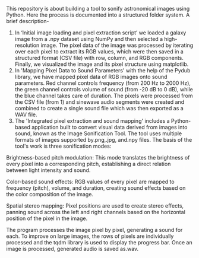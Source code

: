  This repository is about building a tool to sonify astronomical images using Python. Here the process is documented into a structured folder system. A brief description-
 1.	In ‘Initial image loading and pixel extraction script’ we loaded a galaxy image from a .npy dataset using NumPy and then selected a high-resolution image. The pixel data of the image was processed by iterating over each pixel to extract its RGB values, which were then saved in a structured format (CSV file) with row, column, and RGB components. Finally, we visualized the image and its pixel structure using matplotlib.
 2.	In 'Mapping Pixel Data to Sound Parameters' with the help of the Pydub library, we have mapped pixel data of RGB images onto sound parameters. Red channel controls frequency (from 200 Hz to 2000 Hz), the green channel controls volume of sound (from -20 dB to 0 dB), while the blue channel takes care of duration. The pixels were processed from the CSV file (from 1) and sinewave audio segments were created and combined to create a single sound file which was then exported as a WAV file.
 3.	The 'Integrated pixel extraction and sound mapping' includes a Python-based application built to convert visual data derived from images into sound, known as the Image Sonification Tool. The tool uses multiple formats of images supported by.png,.jpg, and.npy files.
The basis of the tool's work is three sonification modes:

Brightness-based pitch modulation: This mode translates the brightness of every pixel into a corresponding pitch, establishing a direct relation between light intensity and sound.

Color-based sound effects: RGB values of every pixel are mapped to frequency (pitch), volume, and duration, creating sound effects based on the color composition of the image.

Spatial stereo mapping: Pixel positions are used to create stereo effects, panning sound across the left and right channels based on the horizontal position of the pixel in the image.

The program processes the image pixel by pixel, generating a sound for each. To improve on large images, the rows of pixels are individually processed and the tqdm library is used to display the progress bar. Once an image is processed, generated audio is saved as.wav.

